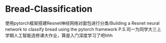 # Bread-Classification
使用pytorch框架搭建Resnet神经网络对面包进行分类/Building a Resnet neural network to classify bread using the pytorch framework
P.S.司一为同学大三上学期人工智能选修课大作业，算是入门深度学习了吧hhh
